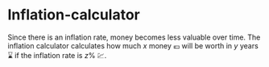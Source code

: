 # Inflation-calculator

Since there is an inflation rate, money becomes less valuable over time. The inflation calculator calculates how much *x* money :euro: will be worth in *y* years :hourglass: if the inflation rate is *z*% :chart:.
